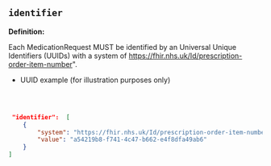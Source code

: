 ## `identifier`

<b>Definition:</b><br>  

Each MedicationRequest MUST be identified by an Universal Unique Identifiers (UUIDs) with a system of https://fhir.nhs.uk/Id/prescription-order-item-number".

- UUID example (for illustration purposes only)

<br>

```json

 "identifier":  [
    {
        "system": "https://fhir.nhs.uk/Id/prescription-order-item-number",
        "value": "a54219b8-f741-4c47-b662-e4f8dfa49ab6"
    }
]

 ```` 
